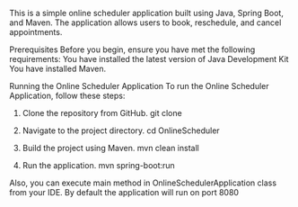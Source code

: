This is a simple online scheduler application built using Java, Spring Boot, and Maven. The application allows users to book, reschedule, and cancel appointments.

Prerequisites
Before you begin, ensure you have met the following requirements:
You have installed the latest version of Java Development Kit
You have installed Maven.

Running the Online Scheduler Application
To run the Online Scheduler Application, follow these steps:
1. Clone the repository from GitHub.
   git clone

2. Navigate to the project directory.
   cd OnlineScheduler

3. Build the project using Maven.
   mvn clean install

4. Run the application.
   mvn spring-boot:run

Also, you can execute main method in OnlineSchedulerApplication class from your IDE. By default the application will run on port 8080

